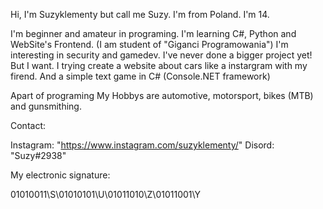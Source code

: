 Hi, I'm Suzyklementy but call me Suzy. 
I'm from Poland.
I'm 14.

I'm beginner and amateur in  programing.
I'm learning C#, Python and WebSite's Frontend. (I am student of "Giganci Programowania")
I'm interesting in security and gamedev.
I've never done a bigger project yet! But I want.
I trying create a website about cars like a instargram with my firend.
And a simple text game in C# (Console.NET framework)

Apart of programing My Hobbys are automotive, motorsport, bikes (MTB) and gunsmithing.

Contact:

Instagram: "https://www.instagram.com/suzyklementy/"
Disord: "Suzy#2938"

My electronic signature:

01010011\S\01010101\U\01011010\Z\01011001\Y
